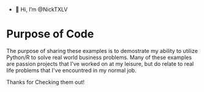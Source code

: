 - 👋 Hi, I’m @NickTXLV
# Purpose of Code
The purpose of sharing these examples is to demostrate my ability to utilize Python/R to solve real world business problems. Many of these examples are passion projects that I've
worked on at my leisure, but do relate to real life problems that I've encountred in my normal job. 

Thanks for Checking them out!

<!---
NickTXLV/NickTXLV is a ✨ special ✨ repository because its `README.md` (this file) appears on your GitHub profile.
You can click the Preview link to take a look at your changes.
--->

